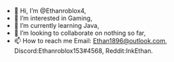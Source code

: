 - 👋 Hi, I’m @Ethanroblox4,
- 👀 I’m interested in Gaming,
- 🌱 I’m currently learning Java,
- 💞️ I’m looking to collaborate on nothing so far,
- 📫 How to reach me Email: Ethan1896@outlook.com, Discord:Ethanroblox153#4568, Reddit:InkEthan.
